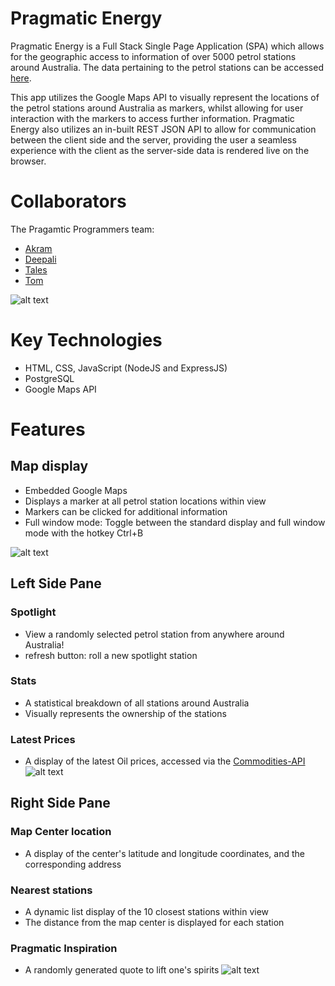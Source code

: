 # Pragmatic Energy
Pragmatic Energy is a Full Stack Single Page Application (SPA) which allows for the geographic access to information of over 5000 petrol stations around Australia.
The data pertaining to the petrol stations can be accessed [here](https://researchdata.edu.au/petrol-stations/1208509).

This app utilizes the Google Maps API to visually represent the locations of the petrol stations around Australia as markers, whilst allowing for user interaction with the markers to access further information.
Pragmatic Energy also utilizes an in-built REST JSON API to allow for communication between the client side and the server, providing the user a seamless experience with the client as the server-side data is rendered live on the browser.


# Collaborators
The Pragamtic Programmers team:
- [Akram](https://github.com/Akman13)
- [Deepali](https://github.com/DeepaliPatro)
- [Tales](https://github.com/TalesPinto)
- [Tom](https://github.com/BigBBazz)

![alt text](https://i.imgur.com/qUHCkJx.png)
# Key Technologies
- HTML, CSS, JavaScript (NodeJS and ExpressJS)
- PostgreSQL
- Google Maps API


# Features
## Map display
 - Embedded Google Maps
 - Displays a marker at all petrol station locations within view
 - Markers can be clicked for additional information
 - Full window mode: Toggle between the standard display and full window mode with the hotkey Ctrl+B
 <!-- ![alt text](https://i.imgur.com/P8oKq5c.png) -->
![alt text](https://i.imgur.com/qXPcXZG.png)
<!-- TODO: replace the above with a gif -->

## Left Side Pane
### Spotlight
 - View a randomly selected petrol station from anywhere around Australia!
 - refresh button: roll a new spotlight station
 <!-- TODO: add a gif of the spotlight feature in use -->
 <!-- gif: Click on the name -> Click refresh -> Click on that one's name -->

### Stats
 - A statistical breakdown of all stations around Australia
 - Visually represents the ownership of the stations

### Latest Prices
 - A display of the latest Oil prices, accessed via the [Commodities-API](https://commodities-api.com/)
 ![alt text](https://i.imgur.com/ioRJa1C.png)

## Right Side Pane
### Map Center location
 - A display of the center's latitude and longitude coordinates, and the corresponding address

### Nearest stations
 - A dynamic list display of the 10 closest stations within view
 - The distance from the map center is displayed for each station
 <!-- TODO: gif of moving the map -->

### Pragmatic Inspiration
 - A randomly generated quote to lift one's spirits
![alt text](https://i.imgur.com/3dbvlKJ.png)
<!-- TODO: Screenshot of just the quote -->

